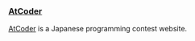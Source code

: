 ### [AtCoder](https://atcoder.jp/)

[AtCoder](https://atcoder.jp/) is a Japanese programming contest website.